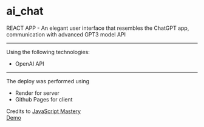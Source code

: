 # ai_chat
REACT APP - An elegant user interface that resembles the ChatGPT app, communication with advanced GPT3 model API

------------
Using the following technologies:
- OpenAI API

------------
The deploy was performed using
- Render for server
- Github Pages for client

Credits to [JavaScript Mastery](https://youtu.be/2FeymQoKvrk "JavaScript Mastery") \
[Demo](https://michaelspinedat.github.io/ai_chat/ "Demo")